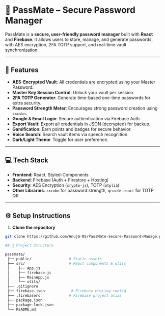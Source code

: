 # 🔐 PassMate – Secure Password Manager

PassMate is a **secure, user-friendly password manager** built with **React** and **Firebase**. It allows users to store, manage, and generate passwords, with AES encryption, 2FA TOTP support, and real-time vault synchronization.

---

## 🚀 Features

- **AES-Encrypted Vault**: All credentials are encrypted using your Master Password.  
- **Master Key Session Control**: Unlock your vault per session.  
- **2FA TOTP Generator**: Generate time-based one-time passwords for extra security.  
- **Password Strength Meter**: Encourages strong password creation using `zxcvbn`.  
- **Google & Email Login**: Secure authentication via Firebase Auth.  
- **Export Vault**: Export all credentials in JSON (decrypted) for backup.  
- **Gamification**: Earn points and badges for secure behavior.  
- **Voice Search**: Search vault items via speech recognition.  
- **Dark/Light Theme**: Toggle for user preference.  

---

## 💻 Tech Stack

- **Frontend**: React, Styled-Components  
- **Backend**: Firebase (Auth + Firestore + Hosting)  
- **Security**: AES Encryption (`crypto-js`), TOTP (`otplib`)  
- **Other Libraries**: `zxcvbn` for password strength, `qrcode.react` for TOTP QR  

---

## ⚙️ Setup Instructions

1. **Clone the repository**

```bash
git clone https://github.com/AnujG-05/PassMate-Secure-Password-Manage.git

## 📂 Project Structure

passmate/
 ├── public/                 # Static assets
 ├── src/                    # React components & utils
 │    ├── App.js
 │    ├── firebase.js
 │    ├── MainApp.js
 │    └── utils/
 ├── .gitignore
 ├── firebase.json            # Firebase Hosting config
 ├── .firebaserc             # Firebase project alias
 ├── package.json
 ├── package-lock.json
 └── README.md

